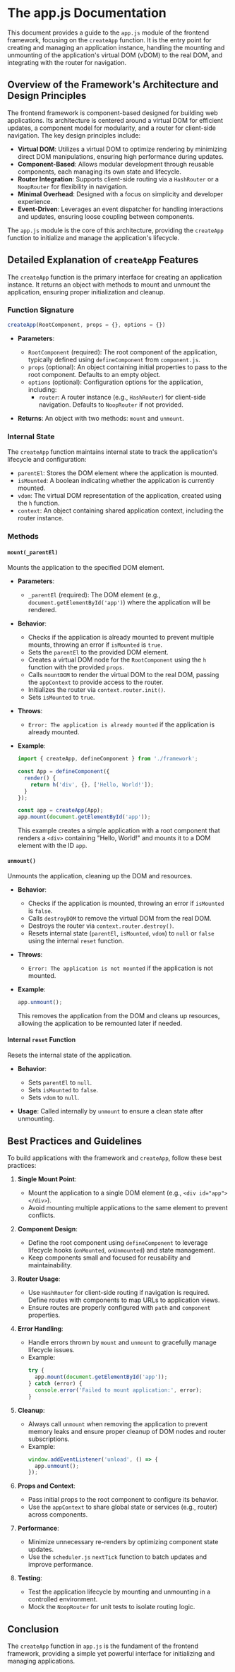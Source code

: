 # The app.js Documentation

This document provides a guide to the `app.js` module of the frontend framework, focusing on the `createApp` function. It is the entry point for creating and managing an application instance, handling the mounting and unmounting of the application's virtual DOM (vDOM) to the real DOM, and integrating with the router for navigation.

## Overview of the Framework's Architecture and Design Principles

The frontend framework is component-based designed for building web applications. Its architecture is centered around a virtual DOM for efficient updates, a component model for modularity, and a router for client-side navigation. The key design principles include:

- **Virtual DOM**: Utilizes a virtual DOM to optimize rendering by minimizing direct DOM manipulations, ensuring high performance during updates.
- **Component-Based**: Allows modular development through reusable components, each managing its own state and lifecycle.
- **Router Integration**: Supports client-side routing via a `HashRouter` or a `NoopRouter` for flexibility in navigation.
- **Minimal Overhead**: Designed with a focus on simplicity and developer experience.
- **Event-Driven**: Leverages an event dispatcher for handling interactions and updates, ensuring loose coupling between components.

The `app.js` module is the core of this architecture, providing the `createApp` function to initialize and manage the application's lifecycle.

## Detailed Explanation of `createApp` Features

The `createApp` function is the primary interface for creating an application instance. It returns an object with methods to mount and unmount the application, ensuring proper initialization and cleanup.

### Function Signature

```javascript
createApp(RootComponent, props = {}, options = {})
```

- **Parameters**:
    - `RootComponent` (required): The root component of the application, typically defined using `defineComponent` from `component.js`.
    - `props` (optional): An object containing initial properties to pass to the root component. Defaults to an empty object.
    - `options` (optional): Configuration options for the application, including:
        - `router`: A router instance (e.g., `HashRouter`) for client-side navigation. Defaults to `NoopRouter` if not provided.

- **Returns**: An object with two methods: `mount` and `unmount`.

### Internal State

The `createApp` function maintains internal state to track the application's lifecycle and configuration:

- `parentEl`: Stores the DOM element where the application is mounted.
- `isMounted`: A boolean indicating whether the application is currently mounted.
- `vdom`: The virtual DOM representation of the application, created using the `h` function.
- `context`: An object containing shared application context, including the router instance.

### Methods

#### `mount(_parentEl)`

Mounts the application to the specified DOM element.

- **Parameters**:
    - `_parentEl` (required): The DOM element (e.g., `document.getElementById('app')`) where the application will be rendered.

- **Behavior**:
    - Checks if the application is already mounted to prevent multiple mounts, throwing an error if `isMounted` is `true`.
    - Sets the `parentEl` to the provided DOM element.
    - Creates a virtual DOM node for the `RootComponent` using the `h` function with the provided `props`.
    - Calls `mountDOM` to render the virtual DOM to the real DOM, passing the `appContext` to provide access to the router.
    - Initializes the router via `context.router.init()`.
    - Sets `isMounted` to `true`.

- **Throws**:
    - `Error: The application is already mounted` if the application is already mounted.

- **Example**:
  ```javascript
  import { createApp, defineComponent } from './framework';

  const App = defineComponent({
    render() {
      return h('div', {}, ['Hello, World!']);
    }
  });

  const app = createApp(App);
  app.mount(document.getElementById('app'));
  ```

  This example creates a simple application with a root component that renders a `<div>` containing "Hello, World!" and mounts it to a DOM element with the ID `app`.

#### `unmount()`

Unmounts the application, cleaning up the DOM and resources.

- **Behavior**:
    - Checks if the application is mounted, throwing an error if `isMounted` is `false`.
    - Calls `destroyDOM` to remove the virtual DOM from the real DOM.
    - Destroys the router via `context.router.destroy()`.
    - Resets internal state (`parentEl`, `isMounted`, `vdom`) to `null` or `false` using the internal `reset` function.

- **Throws**:
    - `Error: The application is not mounted` if the application is not mounted.

- **Example**:
  ```javascript
  app.unmount();
  ```

  This removes the application from the DOM and cleans up resources, allowing the application to be remounted later if needed.

#### Internal `reset` Function

Resets the internal state of the application.

- **Behavior**:
    - Sets `parentEl` to `null`.
    - Sets `isMounted` to `false`.
    - Sets `vdom` to `null`.

- **Usage**: Called internally by `unmount` to ensure a clean state after unmounting.


## Best Practices and Guidelines

To build applications with the framework and `createApp`, follow these best practices:

1. **Single Mount Point**:
    - Mount the application to a single DOM element (e.g., `<div id="app"></div>`).
    - Avoid mounting multiple applications to the same element to prevent conflicts.

2. **Component Design**:
    - Define the root component using `defineComponent` to leverage lifecycle hooks (`onMounted`, `onUnmounted`) and state management.
    - Keep components small and focused for reusability and maintainability.

3. **Router Usage**:
    - Use `HashRouter` for client-side routing if navigation is required. Define routes with components to map URLs to application views.
    - Ensure routes are properly configured with `path` and `component` properties.

4. **Error Handling**:
    - Handle errors thrown by `mount` and `unmount` to gracefully manage lifecycle issues.
    - Example:
      ```javascript
      try {
        app.mount(document.getElementById('app'));
      } catch (error) {
        console.error('Failed to mount application:', error);
      }
      ```

5. **Cleanup**:
    - Always call `unmount` when removing the application to prevent memory leaks and ensure proper cleanup of DOM nodes and router subscriptions.
    - Example:
      ```javascript
      window.addEventListener('unload', () => {
        app.unmount();
      });
      ```

6. **Props and Context**:
    - Pass initial props to the root component to configure its behavior.
    - Use the `appContext` to share global state or services (e.g., router) across components.

7. **Performance**:
    - Minimize unnecessary re-renders by optimizing component state updates.
    - Use the `scheduler.js` `nextTick` function to batch updates and improve performance.

8. **Testing**:
    - Test the application lifecycle by mounting and unmounting in a controlled environment.
    - Mock the `NoopRouter` for unit tests to isolate routing logic.


## Conclusion

The `createApp` function in `app.js` is the fundament of the frontend framework, providing a simple yet powerful interface for initializing and managing applications. 
